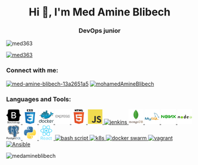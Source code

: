 <h1 align="center">Hi 👋, I'm Med Amine Blibech</h1>
<h3 align="center">DevOps junior</h3>

<p align="left"> <img src="https://komarev.com/ghpvc/?username=med363&label=Profile%20views&color=0e75b6&style=flat" alt="med363" /> </p>

<p align="left"> <a href="https://github.com/ryo-ma/github-profile-trophy"><img src="https://github-profile-trophy.vercel.app/?username=med363" alt="med363" /></a> </p>

<h3 align="left">Connect with me:</h3>
<p align="left">
<a href="https://www.linkedin.com/in/med-amine-blibech-13a2651a5/" target="blank"><img align="center" src="https://raw.githubusercontent.com/rahuldkjain/github-profile-readme-generator/master/src/images/icons/Social/linked-in-alt.svg" alt="med-amine-blibech-13a2651a5" height="30" width="40" /></a>
<a href="https://www.facebook.com/profile.php?id=100087973066653" target="blank"><img align="center" src="https://raw.githubusercontent.com/rahuldkjain/github-profile-readme-generator/master/src/images/icons/Social/facebook.svg" alt="mohamedAmineBlibech" height="30" width="40" /></a>
</p>

<h3 align="left">Languages and Tools:</h3>
 <a href="https://getbootstrap.com" target="_blank" rel="noreferrer"> <img src="https://raw.githubusercontent.com/devicons/devicon/master/icons/bootstrap/bootstrap-plain-wordmark.svg" alt="bootstrap" width="40" height="40"/> </a> <a href="https://www.w3schools.com/css/" target="_blank" rel="noreferrer"> <img src="https://raw.githubusercontent.com/devicons/devicon/master/icons/css3/css3-original-wordmark.svg" alt="css3" width="40" height="40"/> </a> <a href="https://www.docker.com/" target="_blank" rel="noreferrer"> <img src="https://raw.githubusercontent.com/devicons/devicon/master/icons/docker/docker-original-wordmark.svg" alt="docker" width="40" height="40"/> </a> <a href="https://expressjs.com" target="_blank" rel="noreferrer"> <img src="https://raw.githubusercontent.com/devicons/devicon/master/icons/express/express-original-wordmark.svg" alt="express" width="40" height="40"/> </a>  <a href="https://www.w3.org/html/" target="_blank" rel="noreferrer"> <img src="https://raw.githubusercontent.com/devicons/devicon/master/icons/html5/html5-original-wordmark.svg" alt="html5" width="40" height="40"/> </a> <a href="https://developer.mozilla.org/en-US/docs/Web/JavaScript" target="_blank" rel="noreferrer"> <img src="https://raw.githubusercontent.com/devicons/devicon/master/icons/javascript/javascript-original.svg" alt="javascript" width="40" height="40"/> </a> <a href="https://www.jenkins.io" target="_blank" rel="noreferrer"> <img src="https://www.vectorlogo.zone/logos/jenkins/jenkins-icon.svg" alt="jenkins" width="40" height="40"/> </a> <a href="https://www.mongodb.com/" target="_blank" rel="noreferrer"> <img src="https://raw.githubusercontent.com/devicons/devicon/master/icons/mongodb/mongodb-original-wordmark.svg" alt="mongodb" width="40" height="40"/> </a> <a href="https://www.mysql.com/" target="_blank" rel="noreferrer"> <img src="https://raw.githubusercontent.com/devicons/devicon/master/icons/mysql/mysql-original-wordmark.svg" alt="mysql" width="40" height="40"/> </a> <a href="https://nestjs.com/" target="_blank" rel="noreferrer">  <a href="https://www.nginx.com" target="_blank" rel="noreferrer"> <img src="https://raw.githubusercontent.com/devicons/devicon/master/icons/nginx/nginx-original.svg" alt="nginx" width="40" height="40"/> </a> <a href="https://nodejs.org" target="_blank" rel="noreferrer"> <img src="https://raw.githubusercontent.com/devicons/devicon/master/icons/nodejs/nodejs-original-wordmark.svg" alt="nodejs" width="40" height="40"/> </a> <a href="https://www.postgresql.org" target="_blank" rel="noreferrer"> <img src="https://raw.githubusercontent.com/devicons/devicon/master/icons/postgresql/postgresql-original-wordmark.svg" alt="postgresql" width="40" height="40"/> </a> <a href="https://www.python.org" target="_blank" rel="noreferrer"> <img src="https://raw.githubusercontent.com/devicons/devicon/master/icons/python/python-original.svg" alt="python" width="40" height="40"/> </a> <a href="https://reactjs.org/" target="_blank" rel="noreferrer"> <img src="https://raw.githubusercontent.com/devicons/devicon/master/icons/react/react-original-wordmark.svg" alt="react" width="40" height="40"/> </a> <a href="https://linuxconfig.org/bash-scripting-tutorial" target="_blank" rel="noreferrer"> <img src="https://upload.wikimedia.org/wikipedia/commons/8/82/Gnu-bash-logo.svg" alt="bash script" width="40" height="40"/> </a> <a href="https://kubernetes.io/" target="_blank" rel="noreferrer"> <img src="https://upload.wikimedia.org/wikipedia/commons/3/39/Kubernetes_logo_without_workmark.svg" alt="k8s" width="40" height="40"/> </a> <a href="https://docs.docker.com/engine/swarm/" target="_blank" rel="noreferrer"> <img src="https://mlwsfn3yh4km.i.optimole.com/w:auto/h:auto/q:55/http://sumglobal.com/wp-content/uploads/2017/07/docker-swarm-logo.png" alt="docker swarm" width="60" height="60"/> </a> <a href="https://www.vagrantup.com/" target="_blank" rel="noreferrer"> <img src="https://totallynoob.com/wp-content/uploads/2016/01/vagrant-logo.png" alt="vagrant" width="40" height="40"/> </a>
  <a href="https://docs.ansible.com/" target="_blank" rel="noreferrer"> <img src="https://riteshkumarreddykuchukulla.files.wordpress.com/2018/11/ansible-1.png?w=1200" alt="Ansible" width="50" height="30"/> </a></p>

<p><img align="left" src="https://github-readme-stats.vercel.app/api/top-langs?username=maminebnr&show_icons=true&locale=en&layout=compact" alt="medamineblibech" /></p>
